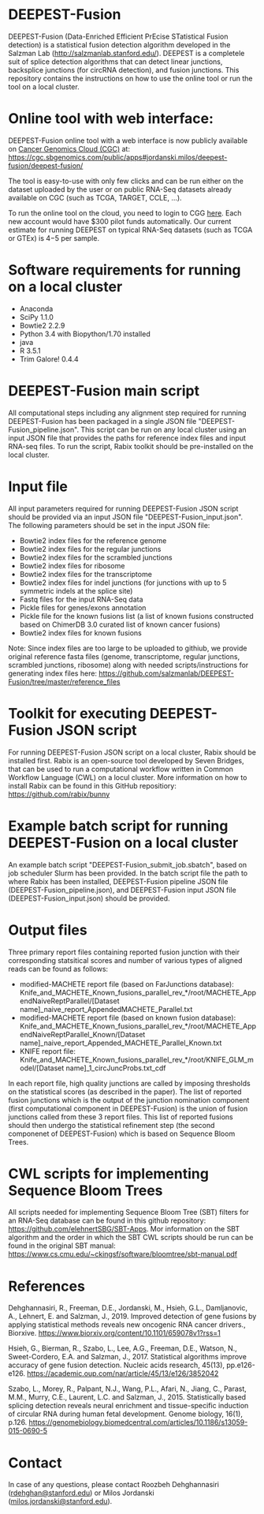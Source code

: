 # DEEPEST-Fusion

DEEPEST-Fusion (Data-Enriched Efficient PrEcise STatistical Fusion detection) is a statistical fusion detection algorithm developed in the Salzman Lab (http://salzmanlab.stanford.edu/).  DEEPEST is a completele suit of splice detection algorithms that can detect linear junctions, backsplice junctions (for circRNA detection), and fusion junctions. This repository contains the instructions on how to use the online tool or run the tool on a local cluster.

# Online tool with web interface:
DEEPEST-Fusion online tool with a web interface is now publicly available on [Cancer Genomics Cloud (CGC)](http://www.cancergenomicscloud.org/) at: https://cgc.sbgenomics.com/public/apps#jordanski.milos/deepest-fusion/deepest-fusion/

The tool is easy-to-use with only few clicks and can be run either on the dataset uploaded by the user or on public RNA-Seq datasets already available on CGC (such as TCGA, TARGET, CCLE, ...). 

To run the online tool on the cloud, you need to login to CGG [here](https://cgc-accounts.sbgenomics.com/auth/login?next=https%3A%2F%2Fcgc-accounts.sbgenomics.com%2Foauth2%2Fauthorization%3Fresponse_type%3Dcode%26client_id%3D08bbb98f354e4554bd7fd315de64d955%26redirect_uri%3Dhttps%253A%252F%252Fcgc.sbgenomics.com%252Foauth2%252Fredirect%26scope%3Dopenid%26state%3DDlQ4PIZFvqpWnrod5lOzyVG6M9qcLf%26nonce%3D2AKOsefdeicsyDctFCyug2LBl6KyL8). Each new account would have $300 pilot funds automatically. Our current estimate for running DEEPEST on typical RNA-Seq datasets (such as TCGA or GTEx) is $4-$5 per sample.    


# Software requirements for running on a local cluster

- Anaconda
- SciPy 1.1.0
- Bowtie2 2.2.9
- Python 3.4 with Biopython/1.70 installed
- java
- R 3.5.1
- Trim Galore! 0.4.4

# DEEPEST-Fusion main script

All computational steps including any alignment step required for running DEEPEST-Fusion has been packaged in a single JSON file "DEEPEST-Fusion_pipeline.json". This script can be run on any local cluster using an input JSON file that provides the paths for reference index files and input RNA-seq files. To run the script, Rabix toolkit should be pre-installed on the local cluster.  

# Input file

All input parameters required for running DEEPEST-Fusion JSON script should be provided via an input JSON file "DEEPEST-Fusion_input.json". The following parameters should be set in the input JSON file:

- Bowtie2 index files for the reference genome
- Bowtie2 index files for the regular junctions
- Bowtie2 index files for the scrambled junctions
- Bowtie2 index files for ribosome
- Bowtie2 index files for the transcriptome
- Bowtie2 index files for indel junctions (for junctions with up to 5 symmetric indels at the splice site)
- Fastq files for the input RNA-Seq data
- Pickle files for genes/exons annotation
- Pickle file for the known fusions list (a list of known fusions constructed based on ChimerDB 3.0 curated list of known cancer fusions)
- Bowtie2 index files for known fusions

Note: Since index files are too large to be uploaded to githiub, we provide original reference fasta files (genome, transcriptome, regular junctions, scrambled junctions, ribosome) along with needed scripts/instructions for generating index files here: 
https://github.com/salzmanlab/DEEPEST-Fusion/tree/master/reference_files 

# Toolkit for executing DEEPEST-Fusion JSON script

For running DEEPEST-Fusion JSON script on a local cluster, Rabix should be installed first. Rabix is an open-source tool developed by Seven Bridges, that can be used to run a computational workflow written in Common Workflow Language (CWL) on a locul cluster. More information on how to install Rabix can be found in this GitHub repositiory: https://github.com/rabix/bunny  

# Example batch script for running DEEPEST-Fusion on a local cluster

An example batch script "DEEPEST-Fusion_submit_job.sbatch", based on job scheduler Slurm has been provided. In the batch script file the path to where Rabix has been installed, DEEPEST-Fusion pipeline JSON file (DEEPEST-Fusion_pipeline.json), and DEEPEST-Fusion input JSON file (DEEPEST-Fusion_input.json) should be provided. 

# Output files

Three primary report files containing reported fusion junction with their corresponding statsitical scores and number of various types of aligned reads can be found as follows:

- modified-MACHETE report file (based on FarJunctions database): Knife_and_MACHETE_Known_fusions_parallel_rev_\*/root/MACHETE_AppendNaiveReptParallel/\[Dataset name\]\_naive_report_AppendedMACHETE\_Parallel.txt
- modified-MACHETE report file (based on known fusion database): Knife_and_MACHETE_Known_fusions_parallel_rev_\*/root/MACHETE_AppendNaiveReptParallel_Known/\[Dataset name\]\_naive_report_Appended_MACHETE_Parallel\_Known.txt
- KNIFE report file: Knife_and_MACHETE_Known_fusions_parallel_rev_\*/root/KNIFE_GLM_model/\[Dataset name\]\_1\_circJuncProbs.txt_cdf  

In each report file, high quality junctions are called by imposing thresholds on the statistical scores (as described in the paper). The list of reported fusion junctions which is the output of the junction nomination component (first computational component in DEEPEST-Fusion) is the union of fusion junctions called from these 3 report files. This list of reported fusions should then undergo the statistical refinement step (the second componenet of DEEPEST-Fusion) which is based on Sequence Bloom Trees.

# CWL scripts for implementing Sequence Bloom Trees

All scripts needed for implementing Sequence Bloom Tree (SBT) filters for an RNA-Seq database can be found in this github repository: https://github.com/elehnertSBG/SBT-Apps. Mor information on the SBT algorithm and the order in which the SBT CWL scripts should be run can be found in the original SBT manual: https://www.cs.cmu.edu/~ckingsf/software/bloomtree/sbt-manual.pdf 

# References

Dehghannasiri, R., Freeman, D.E., Jordanski, M., Hsieh, G.L., Damljanovic, A., Lehnert, E. and Salzman, J., 2019. Improved detection of gene fusions by applying statistical methods reveals new oncogenic RNA cancer drivers., Biorxive. https://www.biorxiv.org/content/10.1101/659078v1?rss=1

Hsieh, G., Bierman, R., Szabo, L., Lee, A.G., Freeman, D.E., Watson, N., Sweet-Cordero, E.A. and Salzman, J., 2017. Statistical algorithms improve accuracy of gene fusion detection. Nucleic acids research, 45(13), pp.e126-e126. https://academic.oup.com/nar/article/45/13/e126/3852042

Szabo, L., Morey, R., Palpant, N.J., Wang, P.L., Afari, N., Jiang, C., Parast, M.M., Murry, C.E., Laurent, L.C. and Salzman, J., 2015. Statistically based splicing detection reveals neural enrichment and tissue-specific induction of circular RNA during human fetal development. Genome biology, 16(1), p.126. https://genomebiology.biomedcentral.com/articles/10.1186/s13059-015-0690-5
# Contact

In case of any questions, please contact Roozbeh Dehghannasiri (rdehghan@stanford.edu) or Milos Jordanski (milos.jordanski@stanford.edu).
